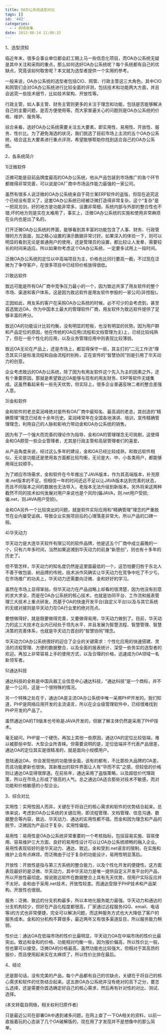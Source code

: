 ```yaml
---
title: OA办公系统选型对比
tags: []
id: '442'
categories:
  - - 网络收集
date: 2013-06-14 11:06:33
---
```


1、选型须知

临近年末，很多企事业单位都会赶工期上马一些信息化项目，而OA办公系统无疑是其中关注和采购的重点，那么如何选好OA办公系统呢？每个系统都有自己的优缺点，究竟该如何取舍呢？本文就为选型者提供一个实用的参考。

一般来说，OA办公系统的选型者包括CIO、网管、行政主管这三大角色。其中CIO和网管们会对OA办公系统进行比较全面的评测，包括技术和功能两大方面，并且会追究一些技术细节，比如技术架构、开放性等。

行政主管，如人事主管、财务主管则更多的关注于理念和功能，包括是否能够解决自己的主要问题，是否方便使用等。而大家普遍关心的问题则是OA办公系统的价格、维护、服务等。

综合来看，选好OA办公系统需要关注五大要素，即实用性、易用性、开放性、服务、性价比。为了避免海选的状况，我们挑选了目前市场上主流的五个OA办公系统，结合这五大要素进行重点评测，希望能够帮助你找到适合自己的OA办公系统。

2、各系统简介

1)泛微软件

泛微可能是目前品牌度最高的OA办公系统，他从产品包装到市场推广的各个环节都做得非常完善，可以说是OA厂商中市场运作能力最强的一家公司。

虽然有很多人说泛微的OA办公系统来自于荷兰某ERP软件的盗版，但现在追究这个已经没有意义了，这套OA办公系统已经被泛微打造得非常复杂。这个“复杂”是一把双刃剑，好的地方是功能非常多，设置非常细，系统内部与外部的整合性也不错;坏的地方则是实在太难用了，事实上，泛微OA办公系统的实施和使用非常麻烦在业内也是出了名的。

打开泛微OA办公系统的界面，能够看到其丰富的功能包含了人事、财务、行政管理的方方面面，加之精心设置的演示数据非常讨好。如果深入的体验一下，则可以明显的看到无论是普通用户的使用，还是管理员的设置，都比较让人发晕，需要较长的时间来适应。所以如果你考虑这个OA办公系统，一定要多试用上一段时间。

泛微OA办公系统的定位以中高端项目为主，价格也比同行要高一截，不过现在泛微为了争夺客户，在很多项目中已经将价格放得很低。

2)致远软件

致远可能是所有OA厂商中竞争压力最小的一个，因为致远共享了用友软件的整个市场、渠道和客户体系，这是因为致远软件是用友软件参股的一家公司(非控股)。

正因如此，用友系的客户在采购OA办公系统的时候，必不可少的会考虑到，甚至首选致远OA，作为中国本土最大的管理软件厂商，用友软件为致远软件提供了足够丰富的养分。

致远OA的功能设计比较均衡，没有明显的短板，也没有明显的优势。因为用户群和产品定位的原因，他在传统的OA应用(流程和文档管理为主)上，已经比较纯熟了，但在一些个性化的应用，以及业务管理应用中则表现比较薄弱。

致远OA无论在产品上，还是市场上，都显得保守一些，其主打的“二元工作流”理念其实只是标准流程和自由流程的别称，正在宣传的“智慧协同”则是引用了华天动力的创意。

企业考虑致远的OA办公系统，除了因为有用友软件这个先入为主的因素之外，还有个重要原因，那就是希望致远OA能够与现有的用友财务、ERP等软件无缝集成。这虽然看起来有一些先天优势，但实际上，很多企业普遍反映二者的整合差强人意。

3)金和软件

金和软件的老总栾润峰绝对是所有OA厂商中最知名、最高调的老总，其创造的“精确管理”理念已经有十余年历史。栾润峰常年在全国各地演讲、培训，宣传精确管理理念，利用自己的人脉和影响力带动金和OA办公系统的销售。

因为有了一个强大而完善的理论作为指导，金和OA的管理理念无可挑剔，这使得金和OA颇受一些企业管理者，尤其是行政主管和高层管理者们的喜爱。

从产品角度来说，经过这么多年的建设，金和OA已经比较成熟，和致远软件相似，无论是功能还是使用各方面都比较均衡，无论是大、中、小各类用户，都能够用得比较顺手。

为了顺应市场需求，金和软件在今年推出了JAVA版本，作为其高端版本，补充原来.net版本的不足。但相信一年的时间还远不足以让JAVA版本达到完善的状态，而且不同版本之间的数据也无法导入，老版本无法升级到新版本。另外将来这两种截然不同的技术如何发展对用户来说也是个风险(偏JAVA，则.net用户受损;偏.net，则JAVA用户受损)。

金和OA另外一个比较突出的问题，就是软件实际应用和“精确管理”理念的严重脱节在业内屡受诟病，导致企业实施项目后的心理落差非常大，所以产品的口碑一般。

4)华天动力

华天动力是大连华天软件有限公司的软件品牌，他是这五个厂商中成立最晚的一个，只有六年多时间，当然如果追溯到华天动力的前身“新思创”，则也有十多年的历史了。

但不管怎样，华天动力的知名度仍然是这里面最低的一个，这恐怕要归咎于东北人不善于做包装、树品牌的传统，技术派作风确实让华天动力在竞争中吃了不少亏。在市场推广的功夫上，华天动力还需要向泛微、金和好好的学习。

虽然在市场上显得笨拙，但华天动力在产品战略上却看的很清楚，因为他没有刻意的求大求全，而是在OA办公系统的核心技术，也就是协同平台、工作流和报表管理三大技术上重点研发。而基于OA的快速开发平台(自定义平台)以及与其它系统的无缝对接则是华天动力在OA行业里的绝对亮点。

要想做得好，就是既要做得完善，又要做得易用，华天动力做到了。目前，华天动力的这三大技术在业内已经处于领先水平，并且发展为智慧流程、智慧管理、智慧决策的完善体系，也就是华天动力首创的“智慧协同”理念。

华天动力OA办公系统很好的迎合了企业的关键需求：个性化应用的快速搭建、灵活的流程管理、方便的数据整合，以及全面的报表统计，深受一些务实的选型者的欢迎。再加上非常容易上手的使用方式，以及合理的价格，迅速成为OA领域一名新领军者。

5)通达科技

通达科技的全称是中国兵器工业信息中心通达科技，“通达科技”是一个商标，并不是一个公司，这是一个很特殊的情况。

另一个特殊之处在于，通达OA是主流OA办公系统中唯一采用PHP开发的。我们知道，PHP是网络应用开发的主流语言，所以在企业级管理软件中，已经很难找到PHP开发的产品了。

虽然通达OA的T9版本也号称是JAVA开发的，但据了解主体仍然是采用了PHP技术。

毫无疑问，PHP是一个硬伤，再加上其他一些原因，通达OA的定位比较低端，难以被那些中型、大型企业所青睐。但需要说明的是，定位低端并不代表产品很差，通达OA的定位其实是很精准的，就是面向小规模用户。

登陆通达OA，你会发现他的功能很全面，该有的都有，不比那些大品牌的OA差，而且功能更新也很快。其新推出的软件界面让人有“华而不实”之感，但较低的价格则让通达OA显得很厚道。在前些年，通达采用了盗版策略，以及超低价代理政策，所以在市场上形成了很高的人气。总之通达OA适合那些对技术不敏感，而对功能和价格敏感的小型企业。

3、综合对比

实用性：实用性因人而异，关键在于将自己的核心需求和软件的优势结合起来。总体来说，考虑到OA办公系统的关键应用，即流程管理、文档管理、信息沟通、数据整合等内容，致远、华天动力、通达的实用性都不错。而金和因为理念和产品的脱节，泛微因为产品过于复杂，实用性偏低。

易用性：易用性是OA办公系统非常重要的一个考核指标，包括容易实施、容易使用、容易维护三大方面，良好的易用性设计可以让OA办公系统顺畅的融入企业。易用性表现较好的是华天动力、通达、致远，金和受到.net语言的限制，在实施和维护上会有点麻烦。而泛微由于过于复杂的功能设计，易用性明显落后。

开放性：开放性是指与第三方系统的整合能力，以及个性化开发的便捷性。这方面表现最好的是泛微、华天动力，其中华天动力是唯一提供自定义开发平台的产品，所以开放性最彻底。按说致远软件在数据整合上具有先天优势，但用户实际反应并不太好。金和由于采用.net技术，开放性较差。而通达受限于PHP技术和产品架构，开放性也很弱。

服务：泛微、致远的分支机构最多，所以本地化服务能力最强。华天动力和通达的分支机构较少，但好在产品化程度都很高，厂家通过远程服务(QQ、email、电话等)的方式也非常便捷，完全可以解决问题，而这种服务方式也大大降低了客户的服务成本。金和的分机构不算很多，最近两年又有很多渠道反目，所以服务能力稍弱。

性价比：通达OA在低端市场的性价比最明显，华天动力OA在中端市场的性价比最突出。致远和金和的价格、功能相对均衡一些，因为报价偏高，所以性价比一般，但也算可以接受。泛微OA的价格最高，虽然功能也比较强大，但相对于其高昂的报价，而且使用起来实在太麻烦了，所以性价比排在最后。

4、结论

还是那句话，没有完美的产品，每个产品都有自己的优缺点，关键在于将自己的核心需求和软件的优势结合起来。这五款OA办公系统并没有绝对的高下之分，要怎么选择，还是需要你首选确定好自己的核心需求，然后再有针对性的对比、测试、选择。

(本文转载自网络，相关权利归原作者)

只是最近公司在部署OA中遇到诸多问题，在网上查了一下OA相关的资料，以前一直报着玩的心态装了几个OA破解版的，现在用了才发现并不是想像中的那么简单。